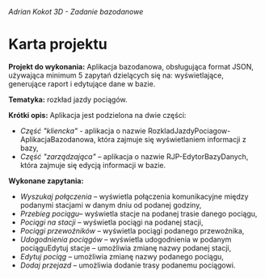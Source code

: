 *Adrian Kokot 3D - Zadanie bazodanowe*
# Karta projektu
**Projekt do wykonania:**
Aplikacja bazodanowa, obsługująca format JSON, używająca minimum 5 zapytań dzielących się na: wyświetlające, generujące raport i edytujące dane w bazie.

**Tematyka:** rozkład jazdy pociągów.

**Krótki opis:**
Aplikacja jest podzielona na dwie części:
* *Część "kliencka"* - aplikacja o nazwie RozkladJazdyPociagow-AplikacjaBazodanowa, która zajmuje się wyświetlaniem informacji z bazy,
* *Część "zarządzająca"* – aplikacja o nazwie RJP-EdytorBazyDanych, która zajmuje się edycją informacji w bazie.

**Wykonane zapytania:**
* *Wyszukaj połączenia* – wyświetla połączenia komunikacyjne między podanymi stacjami w danym dniu od podanej godziny,
* *Przebieg pociągu*– wyświetla stacje na podanej trasie danego pociągu,
* *Pociągi na stacji* – wyświetla pociągi na podanej stacji,
* *Pociągi przewoźników* – wyświetla pociągi podanego przewoźnika,
* *Udogodnienia pociągów* – wyświetla udogodnienia w podanym pociąguEdytuj stacje – umożliwia zmianę nazwy podanej stacji,
* *Edytuj pociąg* – umożliwia zmianę nazwy podanego pociągu,
* *Dodaj przejazd* – umożliwia dodanie trasy podanemu pociągowi.

